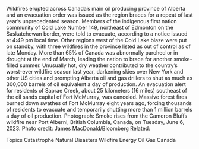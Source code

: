Wildfires erupted across Canada’s main oil producing province of Alberta and an evacuation order was issued as the region braces for a repeat of last year’s unprecedented season.
Members of the indigenous first nation community of Cold Lake Number 149, northeast of Edmonton on the Saskatchewan border, were told to evacuate, according to a notice issued at 4:49 pm local time. Other regions west of the Cold Lake blaze were put on standby, with three wildfires in the province listed as out of control as of late Monday.
More than 65% of Canada was abnormally parched or in drought at the end of March, leading the nation to brace for another smoke-filled summer. Unusually hot, dry weather contributed to the country’s worst-ever wildfire season last year, darkening skies over New York and other US cities and prompting Alberta oil and gas drillers to shut as much as 300,000 barrels of oil equivalent a day of production.
An evacuation alert for residents of Saprae Creek, about 25 kilometers (16 miles) southeast of the oil sands capital of Fort McMurray, was canceled. Massive forest fires burned down swathes of Fort McMurray eight years ago, forcing thousands of residents to evacuate and temporarily shutting more than 1 million barrels a day of oil production.
Photograph: Smoke rises from the Cameron Bluffs wildfire near Port Alberni, British Columbia, Canada, on Tuesday, June 6, 2023. Photo credit: James MacDonald/Bloomberg
Related:

Topics
Catastrophe
Natural Disasters
Wildfire
Energy
Oil Gas
Canada

